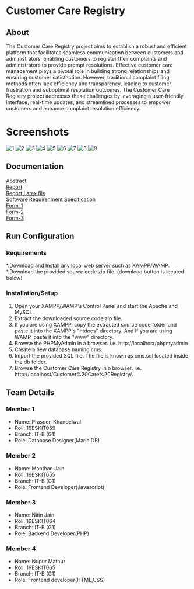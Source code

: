 # Customer Care Registry
## About
The Customer Care Registry project aims to establish a robust and efficient platform that facilitates
seamless communication between customers and administrators, enabling customers to register
their complaints and administrators to provide prompt resolutions. Effective customer care
management plays a pivotal role in building strong relationships and ensuring customer
satisfaction. However, traditional complaint filing methods often lack efficiency and transparency,
leading to customer frustration and suboptimal resolution outcomes. The Customer Care Registry
project addresses these challenges by leveraging a user-friendly interface, real-time updates, and
streamlined processes to empower customers and enhance complaint resolution efficiency.

# Screenshots
![1](https://github.com/anshulsharma134/customer_care_registry/assets/72154737/24d2f883-111f-4501-b22c-72891daaa171)
![2](https://github.com/anshulsharma134/customer_care_registry/assets/72154737/cff72167-d477-49d7-8a24-c4609a8b6a95)
![3](https://github.com/anshulsharma134/customer_care_registry/assets/72154737/ee8f9c24-53f7-44ad-9d0c-f759e5ea2492)
![4](https://github.com/anshulsharma134/customer_care_registry/assets/72154737/70d94e36-d33c-4e48-aef1-d66bd5148a9e)
![5](https://github.com/anshulsharma134/customer_care_registry/assets/72154737/561e624d-8c5d-4f9d-a782-9b824731fc0b)
![6](https://github.com/anshulsharma134/customer_care_registry/assets/72154737/b3df0185-acd2-4eff-b08d-58e6eeb56857)
![7](https://github.com/anshulsharma134/customer_care_registry/assets/72154737/11a37477-a820-4acd-969a-64ac232dc4e3)
![8](https://github.com/anshulsharma134/customer_care_registry/assets/72154737/fad90728-1dcb-4b34-b69c-8192925f20ab)
![9](https://github.com/anshulsharma134/customer_care_registry/assets/72154737/5df0d668-f69d-421d-9a2d-b487dc164f44)



## Documentation
[Abstract](https://github.com/anshulsharma134/customer_care_registry/blob/main/Documentation/Abstract.pdf) <br>
[Report](https://github.com/anshulsharma134/customer_care_registry/blob/main/Documentation/ProjectReport_Customer_Care_Registry.pdf) <br>
[Report Latex file](https://github.com/anshulsharma134/customer_care_registry/blob/main/Documentation/Customer_Care_Registry.zip) <br>
[Software Requirenment Specification](https://github.com/anshulsharma134/customer_care_registry/blob/main/Documentation/SRS_Customer_Care_Registry.pdf) <br>
[Form-1](https://github.com/anshulsharma134/customer_care_registry/blob/main/Documentation/Form1.pdf)<br>
[Form-2](https://github.com/anshulsharma134/customer_care_registry/blob/main/Documentation/Form3.pdf)<br>
[Form-3](https://github.com/anshulsharma134/customer_care_registry/blob/main/Documentation/Form3.pdf)<br>

## Run Configuration
###  Requirements
*.Download and Install any local web server such as XAMPP/WAMP. <br>
*.Download the provided source code zip file. (download button is located below)

### Installation/Setup
1. Open your XAMPP/WAMP's Control Panel and start the Apache and MySQL.<br>
2. Extract the downloaded source code zip file.<br>
3. If you are using XAMPP, copy the extracted source code folder and paste it 
    into the XAMPP's "htdocs" directory. And If you are using WAMP, paste it into the "www" directory.<br>
4. Browse the PHPMyAdmin in a browser. i.e. http://localhost/phpmyadmin<br>
5. Create a new database naming cms.<br>
6. Import the provided SQL file. The file is known as cms.sql located inside the db folder.<br>
7. Browse the Customer Care Registry in a browser. i.e. http://localhost/Customer%20Care%20Registry/. <br>



## Team Details

### Member 1
* Name: Prasoon Khandelwal<br>
* Roll: 19ESKIT069<br>
* Branch: IT-B (G1)<br>
* Role: Database Designer(Maria DB)<br>


### Member 2
* Name: Manthan Jain<br>
* Roll: 19ESKIT055<br>
* Branch: IT-B (G1)<br>
* Role: Frontend Developer(Javascript)<br>


### Member 3
* Name: Nitin Jain<br>
* Roll: 19ESKIT064<br>
* Branch: IT-B (G1)<br>
* Role: Backend Developer(PHP)<br>


### Member 4
* Name: Nupur Mathur<br>
* Roll: 19ESKIT065<br>
* Branch: IT-B (G1)<br>
* Role: Frontend developer(HTML,CSS)

